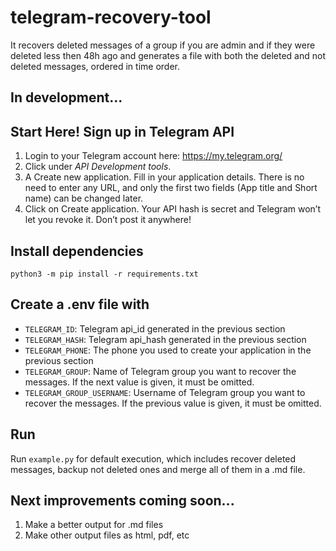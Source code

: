 # telegram-recovery-tool
It recovers deleted messages of a group if you are admin and if they were deleted less then 48h ago and generates a file with both the deleted and not deleted messages, ordered in time order.

## In development...

## Start Here! Sign up in Telegram API

1. Login to your Telegram account here: https://my.telegram.org/
2. Click under *API Development tools*.
3. A Create new application. Fill in your application details. There is no need to enter any URL, and only the first two fields (App title and Short name) can be changed later.
4. Click on Create application. Your API hash is secret and Telegram won’t let you revoke it. Don’t post it anywhere!

## Install dependencies

```
python3 -m pip install -r requirements.txt
```

## Create a .env file with

- `TELEGRAM_ID`: Telegram api_id generated in the previous section 
- `TELEGRAM_HASH`: Telegram api_hash generated in the previous section
- `TELEGRAM_PHONE`: The phone you used to create your application in the previous section
- `TELEGRAM_GROUP`: Name of Telegram group you want to recover the messages. If the next value is given, it must be omitted.
- `TELEGRAM_GROUP_USERNAME`: Username of Telegram group you want to recover the messages. If the previous value is given, it must be omitted.

## Run

Run `example.py` for default execution, which includes recover deleted messages, backup not deleted ones and merge all of them in a .md file.

## Next improvements coming soon...

1. Make a better output for .md files
2. Make other output files as html, pdf, etc